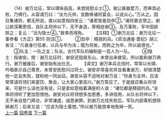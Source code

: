 　　（14）谢万北征，常以啸咏自高，未尝抚慰众士①。谢公甚器爱万，而审其必败，乃俱行。从容谓万曰：“汝为元帅，宜数唤诸将宴会，以说众心。”万从之。因召集诸将，都无所说，直以如意指四坐云：“诸君皆是劲卒②。”诸将甚忿恨之。谢公欲深著恩信，自队主将帅以下，无不身造，厚相逊谢③。及万事败，军中因欲除之；复云：“当为隐士④。”故幸而得免。
　　【注释】①谢万北征：谢万北征一事参看《方正》第55 则注①。
　　②劲卒：精锐的兵。《资治通鉴·晋纪》胡三省注：“凡奋身行伍者，以兵与卒为讳；既为将矣，而称之为卒，所以益恨也。”
　　③队主：一队之主；队长。古代军队的编制是一百人为一队。
　　④隐士：指谢安。按：谢万北征时，谢安还隐居东山，未曾出来做官。所以能和谢万俱行。谢万被废后，谢安始有出仕志。
　　【译文】谢万率兵北伐时，常常以长啸、吟唱表示自己尊贵，未曾安抚慰问过将士。谢安非常喜欢并且看重谢万，却很清楚他一定会失败，就和他一同出征。谢安从容不迫地对谢万说：“你身为主帅，应该常常请将领们来宴饮、聚会，让大家心里高兴。”谢万答应了。于是就召集众将领来，可是什么话也没有说，只是拿如意指着满座的人说：“诸位都是精锐的兵。”全体将领听了更加怨恨他。谢安对众将领想多加恩惠，多讲信用，从队长将帅以下，无不亲自登门拜访，非常谦虚，诚恳谢罪。到谢万北伐失败后，军队内部乘机想除掉谢万；后来又说：“应该为隐士着想。”所以谢万能侥幸地免掉一死。
<br>[上一篇](24_13) [回卷首](24_00) [下一篇](24_15)
